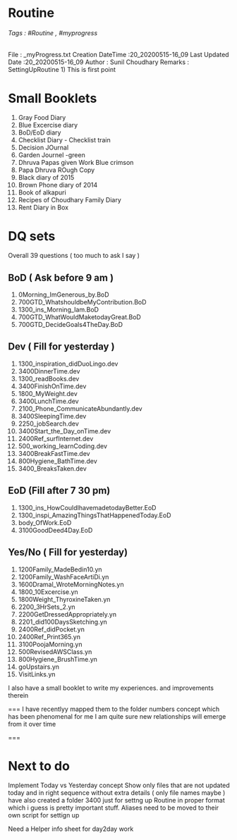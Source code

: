 # Routine 


###### Tags : #Routine , #myprogress 
  File                : _myProgress.txt 
  Creation DateTime   :20_20200515-16_09
  Last Updated Date   :20_20200515-16_09 
  Author              : Sunil Choudhary 
  Remarks             :  SettingUpRoutine 
                             1) This is first point 

# Small Booklets
1. Gray Food Diary 
2. Blue Excercise diary 
3. BoD/EoD diary 
4. Checklist Diary  -  Checklist train 
5. Decision JOurnal 
6. Garden Journel  -green 
7. Dhruva Papas given  Work  Blue crimson 
8. Papa Dhruva ROugh Copy 
9. Black diary of 2015 
10. Brown Phone diary of 2014 
11. Book of alkapuri 
12. Recipes of Choudhary Family Diary 
13. Rent Diary in Box 

# DQ sets 
Overall 39 questions ( too much to ask I say )
## BoD  ( Ask before 9 am )
1. 0Morning_ImGenerous_by.BoD    
2. 700GTD_WhatshouldbeMyContribution.BoD
3. 1300_ins_Morning_Iam.BoD  
4. 700GTD_WhatWouldMaketodayGreat.BoD
5. 700GTD_DecideGoals4TheDay.BoD

## Dev ( Fill for yesterday )
1. 1300_inspiration_didDuoLingo.dev   
2. 3400DinnerTime.dev
3. 1300_readBooks.dev		    
4. 3400FinishOnTime.dev
5. 1800_MyWeight.dev		   
6. 3400LunchTime.dev
7. 2100_Phone_CommunicateAbundantly.dev
8. 3400SleepingTime.dev
9. 2250_jobSearch.dev		      
10. 3400Start_the_Day_onTime.dev
11. 2400Ref_surfInternet.dev	  
12. 500_working_learnCoding.dev
13. 3400BreakFastTime.dev		  
14. 800Hygiene_BathTime.dev
15. 3400_BreaksTaken.dev

## EoD  (Fill after 7 30 pm)
1. 1300_ins_HowCouldIhavemadetodayBetter.EoD 
2. 1300_inspi_AmazingThingsThatHappenedToday.EoD 
3. body_OfWork.EoD  
4. 3100GoodDeed4Day.EoD

## Yes/No  ( Fill for yesterday)
1. 1200Family_MadeBedin10.yn
2. 1200Family_WashFaceArtiDi.yn
3. 1600Dramal_WroteMorningNotes.yn
4. 1800_10Excercise.yn
5. 1800Weight_ThyroxineTaken.yn
6. 2200_3HrSets_2.yn
7. 2200GetDressedAppropriately.yn
8. 2201_did100DaysSketching.yn
9. 2400Ref_didPocket.yn
10. 2400Ref_Print365.yn
11. 3100PoojaMorning.yn
12. 500RevisedAWSClass.yn
13. 800Hygiene_BrushTime.yn
14. goUpstairs.yn
15. VisitLinks.yn


I also have a small booklet to write my experiences. and improvements therein  

=== 
I have recentlyy mapped them to the folder numbers concept which has been phenomenal for me 
I am quite sure new relationships will emerge from it over time 

=== 


Next to do 
==========
Implement Today vs Yesterday concept 
Show only files that are not updated today and in right sequence without extra details ( only file names maybe ) 
have also created a folder 3400 just for settng up Routine in proper format which i guess is pretty important stuff. 
Aliases need to be moved to their own script for settign up 

Need a Helper info sheet for day2day work 
